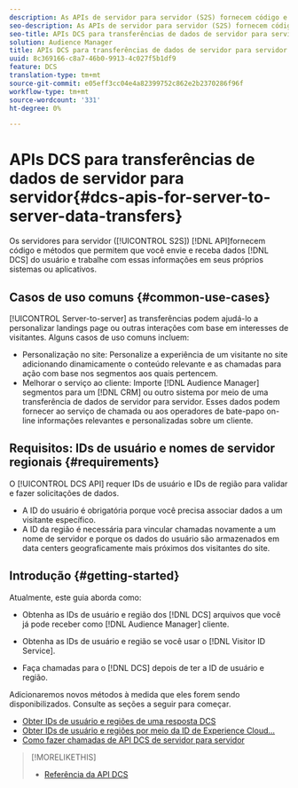 ```yaml
---
description: As APIs de servidor para servidor (S2S) fornecem código e métodos que permitem que você envie e receba dados de usuário do DCS e trabalhe com essas informações em seus próprios sistemas ou aplicativos.
seo-description: As APIs de servidor para servidor (S2S) fornecem código e métodos que permitem que você envie e receba dados de usuário do DCS e trabalhe com essas informações em seus próprios sistemas ou aplicativos.
seo-title: APIs DCS para transferências de dados de servidor para servidor
solution: Audience Manager
title: APIs DCS para transferências de dados de servidor para servidor
uuid: 8c369166-c8a7-46b0-9913-4c027f5b1df9
feature: DCS
translation-type: tm+mt
source-git-commit: e05eff3cc04e4a82399752c862e2b2370286f96f
workflow-type: tm+mt
source-wordcount: '331'
ht-degree: 0%

---
```



# APIs DCS para transferências de dados de servidor para servidor{#dcs-apis-for-server-to-server-data-transfers}

Os servidores para servidor ([!UICONTROL S2S]) [!DNL API]fornecem código e métodos que permitem que você envie e receba dados [!DNL DCS] do usuário e trabalhe com essas informações em seus próprios sistemas ou aplicativos.

## Casos de uso comuns {#common-use-cases}

[!UICONTROL Server-to-server] as transferências podem ajudá-lo a personalizar landings page ou outras interações com base em interesses de visitantes. Alguns casos de uso comuns incluem:

* Personalização no site: Personalize a experiência de um visitante no site adicionando dinamicamente o conteúdo relevante e as chamadas para ação com base nos segmentos aos quais pertencem.
* Melhorar o serviço ao cliente: Importe [!DNL Audience Manager] segmentos para um [!DNL CRM] ou outro sistema por meio de uma transferência de dados de servidor para servidor. Esses dados podem fornecer ao serviço de chamada ou aos operadores de bate-papo on-line informações relevantes e personalizadas sobre um cliente.

## Requisitos: IDs de usuário e nomes de servidor regionais {#requirements}

O [!UICONTROL DCS API] requer IDs de usuário e IDs de região para validar e fazer solicitações de dados.

* A ID do usuário é obrigatória porque você precisa associar dados a um visitante específico.
* A ID da região é necessária para vincular chamadas novamente a um nome de servidor e porque os dados do usuário são armazenados em data centers geograficamente mais próximos dos visitantes do site.

## Introdução {#getting-started}

Atualmente, este guia aborda como:

* Obtenha as IDs de usuário e região dos [!DNL DCS] arquivos que você já pode receber como [!DNL Audience Manager] cliente.

* Obtenha as IDs de usuário e região se você usar o [!DNL Visitor ID Service].
* Faça chamadas para o [!DNL DCS] depois de ter a ID de usuário e região.

Adicionaremos novos métodos à medida que eles forem sendo disponibilizados. Consulte as seções a seguir para começar.

* [Obter IDs de usuário e regiões de uma resposta DCS](dcs-aam-ids.md)
* [Obter IDs de usuário e regiões por meio da ID de Experience Cloud...](dcs-mcid-ids.md)
* [Como fazer chamadas de API DCS de servidor para servidor](dcs-s2s-calls.md)

>[!MORELIKETHIS]
>
>* [Referência da API DCS](../../../api/dcs-intro/dcs-api-reference/dcs-api-methods.md)

